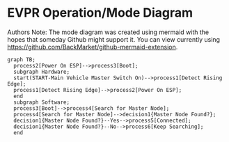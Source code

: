 # EVPR Operation/Mode Diagram
Authors Note: The mode diagram was created using mermaid with the hopes that someday Github might support it. You can view currently using https://github.com/BackMarket/github-mermaid-extension. 

```mermaid
graph TB;
  process2[Power On ESP]-->process3[Boot];
  subgraph Hardware;
  start(START-Main Vehicle Master Switch On)-->process1[Detect Rising Edge];
  process1[Detect Rising Edge]-->process2[Power On ESP];
  end
  subgraph Software;
  process3[Boot]-->process4[Search for Master Node];
  process4[Search for Master Node]-->decision1{Master Node Found?};
  decision1{Master Node Found?}--Yes-->process5[Connected];
  decision1{Master Node Found?}--No-->process6[Keep Searching];
  end
 
```
